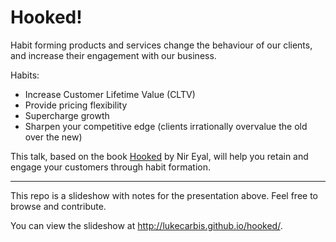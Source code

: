 Hooked!
======================

Habit forming products and services change the behaviour of our clients, and increase their engagement with our business.

Habits:
* Increase Customer Lifetime Value (CLTV)
* Provide pricing flexibility
* Supercharge growth
* Sharpen your competitive edge (clients irrationally overvalue the old over the new)

This talk, based on the book [Hooked](http://www.hookmodel.com/) by Nir Eyal, will help you retain and engage your customers through habit formation.

---

This repo is a slideshow with notes for the presentation above. Feel free to browse and contribute.

You can view the slideshow at http://lukecarbis.github.io/hooked/.